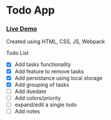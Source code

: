 # Todo App

### [Live Demo]()

Created using HTML, CSS, JS, Webpack

Todo List
- [x] Add tasks functionality
- [x] Add feature to remove tasks
- [x] Add persistance using local storage
- [x] Add grouping of tasks
- [ ] Add duedate
- [ ] Add colors/priority
- [ ] expand/edit a single todo
- [ ] Add notes